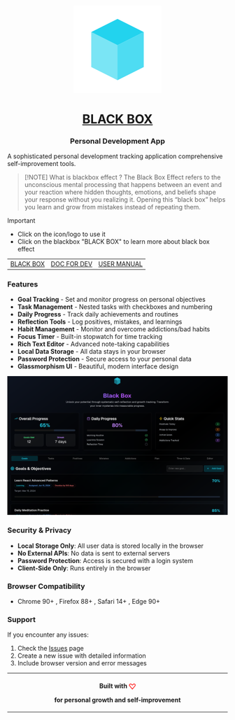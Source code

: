 <div align="center">
<a href="https://locamartin.github.io/blackbox">
     <img src="res/icon.svg"/>
     <h1><a href="res/BLACK_BOX.md">BLACK BOX</a></h1>
     <h3>Personal Development App</h3>
</a>
</div>

A sophisticated personal development tracking application comprehensive self-improvement tools.

> [!NOTE] What is blackbox effect ?
> The Black Box Effect refers to the unconscious mental processing that happens between an event and your reaction where hidden thoughts, emotions, and beliefs shape your response without you realizing it.
Opening this “black box” helps you learn and grow from mistakes instead of repeating them.

> [!important]
> - Click on the icon/logo to use it
> - Click on the blackbox "BLACK BOX" to learn more about black box effect

<div align="center">
<table>
  <tr>
    <td><a href="res/BLACK_BOX.md">BLACK BOX</a></td>
    <td><a href="res/DEV.md">DOC FOR DEV</a></td>
    <td><a href="res/USER_MANUAL.md">USER MANUAL</a></td>
  </tr>
</table>
</div>

### Features

- **Goal Tracking** - Set and monitor progress on personal objectives
- **Task Management** - Nested tasks with checkboxes and numbering
- **Daily Progress** - Track daily achievements and routines  
- **Reflection Tools** - Log positives, mistakes, and learnings
- **Habit Management** - Monitor and overcome addictions/bad habits
- **Focus Timer** - Built-in stopwatch for time tracking
- **Rich Text Editor** - Advanced note-taking capabilities
- **Local Data Storage** - All data stays in your browser
- **Password Protection** - Secure access to your personal data
- **Glassmorphism UI** - Beautiful, modern interface design

<div>
<img src="res/app.png"/>
</div>

### Security & Privacy

- **Local Storage Only**: All user data is stored locally in the browser
- **No External APIs**: No data is sent to external servers
- **Password Protection**: Access is secured with a login system
- **Client-Side Only**: Runs entirely in the browser

### Browser Compatibility

- Chrome 90+ , Firefox 88+ , Safari 14+ , Edge 90+



### Support

If you encounter any issues:

1. Check the [Issues](https://github.com/LocaMartin/blackbox/issues) page
2. Create a new issue with detailed information
3. Include browser version and error messages

---

<h4 align="center">
  Built with 
  <svg width="16" height="16" viewBox="0 0 24 24" fill="none" stroke="red" stroke-width="2" stroke-linecap="round" stroke-linejoin="round" style="vertical-align: middle;" xmlns="http://www.w3.org/2000/svg">
    <path d="M20.8 4.6c-1.6-1.5-4.1-1.5-5.7 0L12 7.7 8.9 4.6c-1.6-1.5-4.1-1.5-5.7 0-1.6 1.6-1.6 4.2 0 5.8L12 21l8.8-10.6c1.6-1.6 1.6-4.2 0-5.8z"/>

  </svg>

  for personal growth and self-improvement

</h4>

---